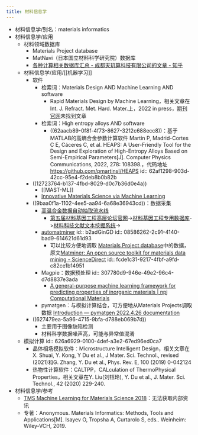 ```yaml
---
title: 材料信息学
---
```


- 材料信息学/别名：materials informatics
- 材料信息学/应用
	- 材料领域数据库
		- Materials Project database
		- MatNavi（日本国立材料科学研究院）数据库
		- [各种计算相关数据库汇总 - 成都天玑算科技有限公司的文章 - 知乎](https://zhuanlan.zhihu.com/p/424136333)
	- 材料信息学/应用/[[机器学习]]
		- 软件
			- 检索词：Materials Design AND Machine Learning AND software
				- Rapid Materials Design by Machine Learning，相关文章在Int. J. Refract. Met. Hard. Mater.上，2022 in press，[期刊官网](https://www.sciencedirect.com/journal/international-journal-of-refractory-metals-and-hard-materials)未找到文章
			- 检索词：High entropy alloys AND software
				- ((62aacb89-0f8f-4f73-8627-3212c688ecc8))：基于MATLAB的高熵合金参数计算软件 Martin P, Madrid-Cortes C E, Cáceres C, et al. HEAPS: A User-Friendly Tool for the Design and Exploration of High-Entropy Alloys Based on Semi-Empirical Parameters[J]. Computer Physics Communications, 2022, 278: 108398.，代码地址 https://github.com/pmartinsl/HEAPS
				  id:: 62af1298-903d-42cc-95e4-f2deb8b0b82b
		- ((12723764-b137-4fbd-8029-d0c7b36d0e4a))
			- [[MAST-ML]]
			- [Innovative Materials Science via Machine Learning](https://onlinelibrary.wiley.com/doi/epdf/10.1002/adfm.202108044)
		- ((9baa0f1a-1102-4ee5-aa94-6a68e36943cd))：数据采集
			- [高温合金数据自动抽取流水线](http://superalloydigger.mgedata.cn/#/home)
				- [第五届材料基因工程高层论坛官网](http://www.formge.cn/forum/)->[材料基因工程专用数据库](https://www.mgedata.cn/)->[材料科技文献文本挖掘系统](https://www.mgedata.cn/paper_entry/#/)->
			- [automatminer](https://hackingmaterials.lbl.gov/automatminer/)
			  id:: b2adGinGD
			  id:: 08586262-2c91-4140-bad9-614621d61d93
				- 可以比较方便地调取 [Materials Project database](https://www.materialsproject.org)中的数据，原文[Matminer: An open source toolkit for materials data mining - ScienceDirect](https://www.sciencedirect.com/science/article/pii/S0927025618303252?via%3Dihub)
				  id:: fcde1c31-9217-4fbf-a9fd-c82ce1b14951
			- Magpie：数据预处理
			  id:: 307780d9-946e-49e2-96c4-d7d8837e3ada
				- [A general-purpose machine learning framework for predicting properties of inorganic materials | npj Computational Materials](https://www.nature.com/articles/npjcompumats201628#MOESM37)
			- pymatgen：与模拟计算结合，可方便地从Materials Projects调取数据 [Introduction — pymatgen 2022.4.26 documentation](https://pymatgen.org/)
		- ((627479ea-5a96-4715-9bfa-d788eb069b7d))
			- 主要用于图像缺陷检测
			- 材料科学数据噪声高，可能与异常值混淆
	- 模拟计算
	  id:: 626a6929-0100-4def-a3e2-67ed96ed0ca7
		- 晶体相场模拟软件：Microstructure Intelligent Design，相关文章在X. Shuai, Y. Kong, Y Du et al., J Mater. Sci. Technol., revised (2021)和G. Zhang, Y. Du et al., Phys. Rev. E, 100 (2019) 0-042124
		- 热物性计算软件：CALTPP，CALculation of ThermoPhysical Properties，相关文章在Y. Liu(刘钰玲), Y. Du et al., J. Mater. Sci. Technol., 42 (2020) 229-240.
- 材料信息学/参考
	- [TMS Machine Learning for Materials Science 2018](https://www.tms.org/portal/MEETINGS___EVENTS/TMS_Meetings___Events/Upcoming_TMS_Meetings/Machine_Learning_2018/portal/Meetings___Events/2018/MachineLearning2018/default.aspx?hkey=89e161f1-2c66-4e8e-9e55-b83ea0a72883)：无法获取内部资讯
	- 专著：Anonymous. Materials Informatics: Methods, Tools and Applications[M]. Isayev O, Tropsha A, Curtarolo S, eds.. Weinheim: Wiley-VCH, 2019.